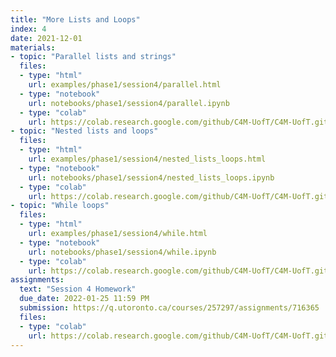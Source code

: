 ```yaml
---
title: "More Lists and Loops"
index: 4
date: 2021-12-01
materials:
- topic: "Parallel lists and strings"
  files: 
  - type: "html"
    url: examples/phase1/session4/parallel.html
  - type: "notebook"
    url: notebooks/phase1/session4/parallel.ipynb
  - type: "colab"
    url: https://colab.research.google.com/github/C4M-UofT/C4M-UofT.github.io/blob/master/notebooks/phase1/session4/parallel.ipynb
- topic: "Nested lists and loops"
  files:
  - type: "html"
    url: examples/phase1/session4/nested_lists_loops.html
  - type: "notebook"
    url: notebooks/phase1/session4/nested_lists_loops.ipynb
  - type: "colab"
    url: https://colab.research.google.com/github/C4M-UofT/C4M-UofT.github.io/blob/master/notebooks/phase1/session4/nested_lists_loops.ipynb 
- topic: "While loops"
  files:
  - type: "html"
    url: examples/phase1/session4/while.html
  - type: "notebook"
    url: notebooks/phase1/session4/while.ipynb
  - type: "colab"
    url: https://colab.research.google.com/github/C4M-UofT/C4M-UofT.github.io/blob/master/notebooks/phase1/session4/while.ipynb 
assignments:
  text: "Session 4 Homework"
  due_date: 2022-01-25 11:59 PM
  submission: https://q.utoronto.ca/courses/257297/assignments/716365
  files:
  - type: "colab" 
    url: https://colab.research.google.com/github/C4M-UofT/C4M-UofT.github.io/blob/master/notebooks/phase1/session4/phase1session4_homework.ipynb
---
```


